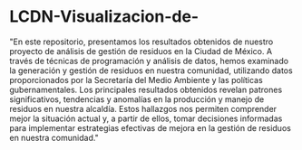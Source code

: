 # LCDN-Visualizacion-de-

"En este repositorio, presentamos los resultados obtenidos de nuestro proyecto de análisis de gestión de residuos en la Ciudad de México. A través de técnicas de programación y análisis de datos, hemos examinado la generación y 
gestión de residuos en nuestra comunidad, utilizando datos proporcionados por la Secretaría del Medio Ambiente y las políticas gubernamentales. 
Los principales resultados obtenidos revelan patrones significativos, tendencias y anomalías en la producción y manejo de residuos en nuestra alcaldía. Estos hallazgos nos permiten comprender mejor la situación actual y, 
a partir de ellos, tomar decisiones informadas para implementar estrategias efectivas de mejora en la gestión de residuos en nuestra comunidad."
